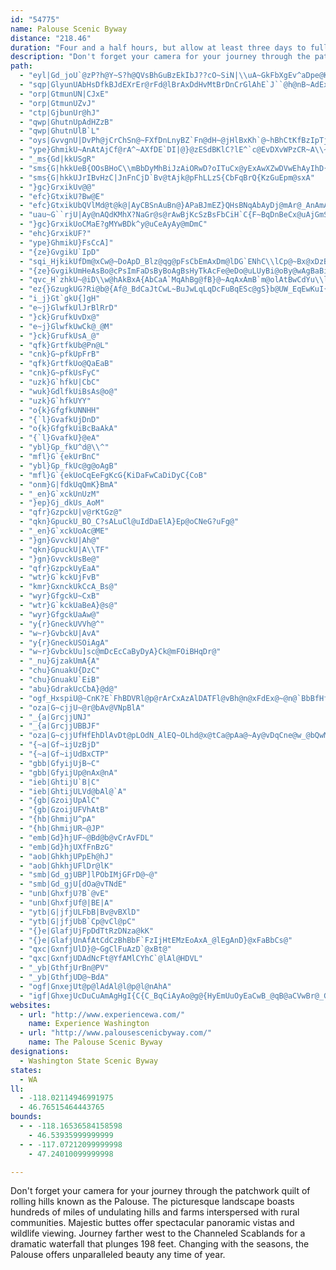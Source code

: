 ```yaml
---
id: "54775"
name: Palouse Scenic Byway
distance: "218.46"
duration: "Four and a half hours, but allow at least three days to fully experience the byway. "
description: "Don't forget your camera for your journey through the patchwork quilt of rolling hills known as the Palouse. The picturesque landscape boasts hundreds of miles of undulating hills and farms interspersed with rural communities. Majestic buttes offer spectacular panoramic vistas and wildlife viewing. Journey farther west to the Channeled Scablands for a dramatic waterfall that plunges 198 feet. Changing with the seasons, the Palouse offers unparalleled beauty any time of year."
path:
  - "eyl|Gd_joU`@zP?h@Y~S?h@QVsBhGuBzEkIbJ??cO~SiN|\\uA~GkFbXgEv^aDpe@K~AuApRc@dSOjF[hv@_@rUIv@gD~Z]zCId@wCpSoBfIEPSfB]nD_@fL?ThChWjF~J|OdUHXdBdEdCnJHVrQhbAzPtcADb@|Cp\\JbBChBg@fPGbAMhAkDvUg@hDQbBKdAwAbNk@fZA~@@L~Ex`@dOng@fSla@"
  - "sqp|GlyunUAbHsDfkBJdEXrEr@rFd@lBrAxDdHvMtBrDnCrGlAhE`J``@h@nB~AdExAxCbC|D`MrOjE~FlD`GhFpLzZbz@zVtp@fBfF|@|Cv@zEVfE|Av_@HtFQjFm@fGYxAwPhs@[fBo@fGO`E@dFRtGdEtkA`@l["
  - "orp|GtmunUN|CJxE"
  - "orp|GtmunUZvJ"
  - "ctp|GjbunUr@hJ"
  - "qwp|GhutnUpAdHZzB"
  - "qwp|GhutnUlB`L"
  - "oys|GvvgnU|DvPh@jCrChSn@~FXfDnLnyBZ`Fn@dH~@jHlBxKh`@~hBhCtKfBzIpTjcA"
  - "ype}GhmikU~AnAtAjCf@rA^~AXfDE`DI|@}@zESdBKlC?lE^`c@EvDXvWPzCR~A\\~Az@lC~AfDl@x@hGxGfC`DzFxIxAnCzB|CtD`GdAtAvHxHd^vUbE~CbAfAxA~BlAfCnArExAxH`L~e@lBzIjBhKfA~DnBzFfDxF|D`J`IzO`AhD|CxNfAhJXxDZ|GlCrlA\\fIjAlJfC`OzCnO`B`GhUbv@xC`JrAlChCjE~Ytd@~BjDlLfO|@nAbAlC~@~DLjAdDhq@r@hGjAbFf@xAt@fBlAxBdBzB|A~A`BjA|RnMjFfFj\\l^dCxD`BjDpAlEjAlGPrBLnBhAph@f@rH\\lCr@zDx@fDdAlD`GxOdG|Nr[bz@d@z@|AbCzBbCbA|@`DrB|ZbOjp@dYdC|BjAhBz@xBl@vBdNhu@fBpMxGfu@HfD?jGEzAcCb_@]zDQtAi@jCy@zCmR~h@mBtGuBfJs@~DuAtKmAbLi@jDo@lDmBdGwFhNkA`Fc@zDShCkBr{@MbLDxFf@dJpKhz@n@nGb@xFXvGNpIT~|ADlBR~E`Kj_AZzH?lBYdHgAbHs@hCy@|BmAdC{KnPuApCsAfEu@`DkAnI[~HDfFXxFxLj_ArGnd@`Fb`@TrCTfFHjEOjIq@dIgCvPcB`Qs@zJi@vMSxGGlK@`KHlHR`Gj@`M|@bMx@fIjAhJvMz{@vN|aAXtA~ChVx@`Jn@hJ|@xSHxSGrF[`Q_@nI}Fn|A_@fGo@fH}@hHs@xDuAlHw@dDyXlcA_CzJaHbWgCtJ_AxEu@zFSxCYzIB~Cn@fMhAzGnkAllE"
  - "_ms{Gd|kkUSgR"
  - "sms{G|hkkUeB{OOsBHoC\\mBbDyMhBiJzAiORwD?oITuCx@yExAwXZwDVwEhAyIhD{OXeAj@iAf@_Ad@i@hAy@lEcBxAoA\\Ab@k@xFiLlByIp@{BjHoOlAyAz@w@fC{A`NuDx@o@bAgB`BmEjD{MjGiOnCgF|@{CZcDB_AIoBSkBKuBRiCTu@nCeFl@yAT_ANyA?mCoAuJGmDPmBN{@t@_Cn@kCNyCKuC?iA^oNToDNeAr@eD~@mBfCaEhDuEvM{InGmDdBwAlAsB`@mAvAeGrAaDd@sBh@mH?mAsAuLcCoPI_DBgGRmPAsAa@uEy@mGe@mB]q@eBaC_LcJuBqBc@y@_@sAWgBGyBgFIqEi@mBc@oGsB}CeB_QyMu@}@yP}WmBmCs@m@_Ae@iBWm@B{BZ_NdCuKdBmBLgNe@{l@mCcGSmB@yANiAR_A^gBfAiAz@yB|CmH`NgAnA_B|@yAXcCWmZgJaAU{BKiBVwAf@_Al@uNlMsCzBiA^iBRmC[q[mKaKsCeAM_FO{@OuAk@qEsCcBq@oCm@gD?wGlBwBRkABiBEsh@uEgACoAL{@X{ExCuMpFwGbCeM~DcEv@wEf@aBj@kBpAy@hAiDlHgBjCy@z@kBjAwCz@_BH{EQeBYi@YcA}@y@sAk@{AaJuZsA}FmCuNo@eBo@_A}@y@aAk@eAUg]mAeCYmAc@sGgEgE_E}SeXoC_EcBaDqIoRw@mAuBeCgBmAwHaEoA}@u@s@}@eAiAyByAaEqLcs@_@sCOyBGmB@eBt@ye@HoMOoDi@yDwDaRSsAOsDFaDj@oMf@uUsAqQa@kMrAeKvBcJNqHq@mFQwCkE}NeC{MyCcS}FcR{DiD}F{EuJfCrIi^Oyf@dCqH|DnC"
  - "sms{G|hkkUJrIBvHzC|JnFnCjD`Bv@tAjk@pFhLLzS{CbFqBrQ{KzGuEpm@sxA"
  - "}gc}GrxikUv@@"
  - "efc}GtxikU?Bw@E"
  - "efc}GtxikUbQVlMd@t@k@|AyCBSnAuBn@}APaBJmEZ}QHsBNqAbAyDj@mAr@_AnAmAr@_@lCq@~AG\\JxFx@bCdA`H`Gh@ZnBd@~AE|Ae@lBiBn@oAd@wAf@yCT_JL_Bt@mD^eAj@sAr@eAr@o@jCmAhH_@rGIzCYpAa@hBeA|@s@dAeAxA{BrAeC~U{g@zBkDxBmBbAe@xAYnCQfDb@vNxCfBNxAAlf@mGnDmAfBkAhAkAhAaBhByD`McZh@aAvIoJvCkCn@_AvEmC~NaH|IsErBu@vLyClNyCzd@sKrE{BhR_IpgA_YxGgBvCcA`FaDrHeG~@_AvHiFxQuKrCsCdZ{g@rCqFvBaFnEaNvYydApEiO~A_ExTmc@zJoP|BgEfQgYjDqDzBkBvOmIxByAtAyAlAaBx@wArAgD~@{C|BaL~AsJJaBD}DGuC{Euo@QsD?eBDuC^aEhAeFn@eBzAsCnB{B|HkG|F}DvDiBrDyBd^_QtAk@rA_@lF_AfGm@lB_@zCeAhBaAjBqAtBoBlCsD`KuPbFeHpGkOnHwTjEg]bAsc@Lkh@Mkp@bAqI"
  - "uau~G``rjU|Ay@nAQdKMhX?NaGr@s@rAwBjKcSzBsFbCiH`C{F~BqDnBeCx@uAjGmSd@aC?uGe@iZ]iIo@kDmI_WcBgHmFi]kGe_@UkBOyBEoBN_Gr@oFZsAlA_Dx@yA|GuIxAeBtDmDjAy@pCgAtXeKvBgAlEaD~BsBbS{VbD_DxDuBfCs@dKyA|CkAdBeAlCyBlDmEhBaDxQmg@hByEhBsDrFcHzZ}]lD{CzXuTro@mg@dq@um@fHkGrBmA|B{@~A_@lBWhD?vBPrDz@bAh@hAl@~DfDvA`BpMxR|A`BjDrCvBfAbEjAfD^fF@jBVfDlAfBlAhAjAxArB~AnDrDlLh@rA~ApCnAxAzB`BrCfArCX~BAhB_@fDyA`YuUbDaCbDgBbFgBfFiAdCUpu@yDnBg@bBw@|CmCjAmBfAyBfH}Ux@eBdAeBdA{@`DsAn@OfCCdALrA^bCtAbQfNxAv@z@LbBFbB_@hAs@h@m@`@m@|@qBlEgMfBmEzB_DlAiAhCwAfB_@bCUna@kBm@uYKgH?gEZwHRs@\\]hFe@fKsBbBe@`J{A~@ErB?vB`@~Bx@vF|CbCl@r@JxCWhAa@~AeAlAmAnB_DlE{IfDaFdLmNnC{C|CcCbAg@bAYdEq@|BBrCZ|CjArCpBlFzCfCXj@GhAYhAo@|BgCt@gBb@yBh@iFh@iCn@mBt@{AhA_BrAgAlAi@xA_@bCGvZ~BbDGhCk@~As@fCkBr@q@tBaDn@yAjEoNbB{IxBiN^_BdAmCx@mAxB}ArBa@hB?|@Kn@S~@q@v@{@dDwFl@oAh@gBX}ANeBDoCEyCm@eE}@iDqBuK}AgZO{EDsBJyAv@kD|A{BdAy@~Bm@fDE~BWr@YpHiFlC_AxRsAvC?tDl@|DrAxCrBvd@dc@~RhQjGdG~A`AtAVv@CdA[l@c@~@gAbEgJxAeB~DoC`EcCjPuHbA_AlAaBrByElDcKnBgCpJcHbAo@x@Yx@Sz@EvBLlGrAbDF|Bg@rCqBrBmCpHcMxDgH|@yBlJoXx@sAx@y@bABt@LzFrCdEpAfDl@tHJ@`n@s@L}I?e@MUq@g@gHWs@g@_@mFMyAd@sAnAo@vAi@`CIvA?tALxAlGba@TfG|@hOChBi@pDcFtOoAtBcC|A}AXeLLoA\\_Bt@}@p@oAfBaHhOyAjByA~@eOfEmDxAkA~@q@x@e@x@sArD_@rBsE`k@o@xFkA|FuGfWc@tB_@zCWpIU`m@[rBy@~CkD|JyIjYgEjLsAvCyDxGmGfIgDfGi@|A_@bBi@|Dm@nGAjBYtDkBlKWrEOnHH`A^hAvHdN|@|BNx@DjAPtc@FvC^nB`@|@pEtFlAxBTlBVtHJdHC~C}@jU_Cr{@IxERfCRdArCtLdAdIvBpWrFfl@hDda@lF`j@jArFjAlDbB`D|CdEpNhOdB`CjEnM`I|Wx@xDd@dEJ~DL|hA@vAL~@h@tC|GfL|A~CnCtIvArGtBxIpFnNvCtGz@zAdMfOlBxAlNnHr@dCTpBp@hNNjAeH|K[lBE`DNpAdA~BhOpWnDrHvBfF|CfEhEtEdKxJt@~AHrBIdd@BtAd@~BbJzGx@pAvBrGpL|T`DxGhBtFjAzDVzCXxGx@dHdGvW`BtNr@lCxCbHhArEhA|BrAtEbClJrChO|EdZbCzQhDvZhAhUn@rE|BtL|BdU`@~FVlAd@d@fCEhHD\\VZr@Xn@xB`K`EpJnC`F|@zBn@rDX~B^rFd@~BfDnKt@hBr@jAr@`BxBfIPvA?zDAzE"
  - "}gc}GrxikUoCMaE?gMYwBDk^y@uCeAyAy@mDmC"
  - "ehc}GrxikUF?"
  - "ype}GhmikU}FsCcA]"
  - "{ze}GvgikU`IpD"
  - "sqi_HjkikUfDm@xCw@~DoApD_Blz@qg@pFsCbEmAxDm@lDG`ENhC\\lCp@~Bx@xDzB~_@tYzGnEhJ`HnGjEbFnCjn@tWb~@d_@vDfB`EvAvHnDfz@~\\xBr@bDj@bEjApI`AjHPpQaAbN}BdBm@hEy@dD_@|F_@fHMxYdAxFE`Nt@hC?`HV|FCfGNhEXpJXlDKdM`@pHSlCH~R?zYEz`@WjJDxEKlCHdNQfFSlLFfEYxTPxPYfj@Ild@UxDFfDKbLv@`CDnvAxU|Fd@zHRxIIpqCyOvGm@xE_AvGuBzDkBfHmE|CeCvCoCvk@yo@tQ{SrDiDpJmHlDwBvHuDrDyAri@qQzYgKpNqE|EgA~H{@tCI~pAMjLm@fJ}ArGgBjGeCrE{BbC{A~GeF~BsBbJeKvCcErDaGrCqFrBoEfE_Lbd@evA~CqHlBuCrA_B"
  - "{ze}GvgikUmHeAsBo@cPsImFaDsByBoAgBsHyTkAcFe@eDo@uLUyBi@oBy@wAgBaBiBq@_BQ_AN}EfCyOpJaDtAoD|@cDVsA?cCSmKsA"
  - "qvc_H`zhkU~@iD\\w@hAkBxA{AbCaA`MqAhBg@fB}@~AqAxAmB`m@olAtBwCdYu\\lKsKl@gAh@_B~@yGTy@rA{B|CsExAsDxAsFXsBXyDh@uNI_Eu@}L}Aq]EsFJsD^aE|@mF`Kkf@xAqJlAsMTsDEgBWkCQuD?sCNyC~@eGrAmDrAsBdAmAxAgAtAq@veAcRdA_@fBaAfHsG|AuBfKuTjAkBlB{B|@_Bd@_BXeCn@qKZsFLsDIkBe@{G@uDHeBfDgWj@oDv@yCdA{CbBcDbA{AhAqAlC{BxEgClm@wYzCkBhEyDvW_Xx@cAZo@\\sBD_A?qGT{Bl@sAxFgH|A_BrB_BvIoEhEyCnI{G|BwBpMwN"
  - "ez{}GzugkUG?Ri@b@{Af@_BdCaJtCwL~BuJwLqLqDcFuBqESc@gS}b@UW_EqEwKuI{JyMmBaAqJLm@wA_@kCg@{@qBcBWg@P}FuCsQi@uFGsHqEDwAs@{@Dg@l@{@FgB?eDlDqBr@_BEmHoEmMZgDu@cJqGmDaAwCD_OrDcDE{MaJc@?Qg@cHkFaCiBcA_@gDD_JbBeEg@gI?cD{@_EDiEdA_@Hc@rc@cFC_HC_JYmJEmJhAmC[uMuEw@YqCDqBn@qFD{@YmBaEJsXDsJQev@[sWYwEmAuEmAiB_EmDc`@_c@_@EWm@gGmH_DqFqEgJ_CmD{IkKIm@gEmDmB?UDeCvBmBfDyAnAiEb@iKdABA}BTeIjBa@Rw@`@[o@q@Sc@cGeByG_EcKC{@U?wF_My@iAwGuIqDsHgEiLSg@yNk`@uBaJcEoW{AgEu@sAm@eA{CuDiFsDqHyBcDkCcNuR_D_CiF}AkDEeSD_FwA_f@gSQcA_IuCmMwKg@{@cGgFBBoBcBeAEC[iEKiD?oAEsCGEkHKuH"
  - "i_j}Gt`gkU{]gH"
  - "e~j}GlwfkUlJrBlRrD"
  - "}ck}GrufkUvDx@"
  - "e~j}GlwfkUwCk@_@M"
  - "}ck}GrufkUsA_@"
  - "qfk}GrtfkUb@Pn@L"
  - "cnk}G~pfkUpFrB"
  - "qfk}GrtfkUo@QaEaB"
  - "cnk}G~pfkUsFyC"
  - "uzk}G`hfkU|CbC"
  - "wuk}GdlfkUiBsAs@o@"
  - "uzk}G`hfkUYY"
  - "o{k}GfgfkUNNHH"
  - "{`l}GvafkUjDnD"
  - "o{k}GfgfkUiBcBaAkA"
  - "{`l}GvafkU}@eA"
  - "ybl}Gp_fkU^d@\\^"
  - "mfl}G`{ekUrBnC"
  - "ybl}Gp_fkUc@g@oAgB"
  - "mfl}G`{ekUoCqEeFgKcG{KiDaFwCaDiDyC{CoB"
  - "onm}G|fdkUqQmK}BmA"
  - "_en}G`xckUnUzM"
  - "}ep}Gj_dkUs_AoM"
  - "qfr}GzpckU|v@rKtGz@"
  - "qkn}GpuckU_BO_C?sALuCl@uIdDaElA}Ep@oCNeG?uFg@"
  - "_en}G`xckUoAc@ME"
  - "}gn}GvvckU|Ah@"
  - "qkn}GpuckU|A\\TF"
  - "}gn}GvvckUsBe@"
  - "qfr}GzpckUyEaA"
  - "wtr}G`kckUjFvB"
  - "kmr}GxnckUkCcA_Bs@"
  - "wyr}GfgckU~CxB"
  - "wtr}G`kckUaBeA}@s@"
  - "wyr}GfgckUaAw@"
  - "y{r}GneckUVVh@^"
  - "w~r}GvbckU|AvA"
  - "y{r}GneckUSOiAgA"
  - "w~r}GvbckUu]sc@mDcEcCaByDyA}Ck@mFOiBHqDr@"
  - "_nu}GjzakUmA{A"
  - "chu}GnuakU{DzC"
  - "chu}GnuakU`EiB"
  - "abu}GdrakUcCbA}@d@"
  - "ogf_HxspiU@~CnK?E`FhBDVRl@p@rArCxAzAlDATFl@vBh@n@xFdEx@~@n@`BbBfHfB`FTb@r@dAnEnDbAdA|EtI`GzHxC~G|@rAtAd@nK~AnA^x@^`[jS~D~BlClB|A`@hEDn@\\v@fAhFnJ|@lA~CpCl@z@d@nARtAd@rG`FhU`BdSb@jD|@zEX`C`@pKBnCOvC{NreBd@|W?xDMdC[bDwAlJKxAElKDbEh@|At^|v@|BrEbGhJlDnLnQxd@fTvbAxAxIn@tL^fBzKxa@rAvDrC`GrBvFn@vCNfBOzNIfBU|CaFd\\OhBBvAPpBfB|It@dCR`@hAlAlEdDfGxDpD`BnIlBrFv@lBl@lBfAvF|DjA~@lBtBnRb[nIfMhCzEtNx]xMpYdAxDnD`V\\zAh@dBt@dBvG`LvCtDnArAhRtOnR`MfCjAhDr@~b@zDbCj@rA~@zJtJ`@r@lBhGbBpD"
  - "oza|G~cjjU~@r@bAv@VNpBlA"
  - "_{a|GrcjjUNJ"
  - "_{a|GrcjjUBBJF"
  - "oza|G~cjjUfHfEhDlAvDt@pLOdN_AlEQ~OLhd@x@tCa@pAa@~Ay@vDqCne@w_@bQwMtDgB`Fy@hCKvDP~Bf@`H`DzHfErUhLbBh@|BTtAAvBWxAg@zBsAxB_CjTq[pAaBvCeClAq@xEuAnReAfBYbBm@hCkBlAqArDuEnBmB|As@jA_@xBYlB?hRr@|DGlE}@tAg@`EyBhA}@rBoB~C_EvAmCtMeZhBeDnAgBvCaDtDsCzEsCpIyEdBw@fD_AlB[zJk@jCs@fCwApZeY~CgD~G{JjMgShAuA~A}AvCuBdCkAzEuAnBSvCIxER|Bj@xd@tPdOzFlFlD|DpDrElGzHbNhBpBxBzA`OlIfAX|ARzLYbBMjAW|BgAx@s@nAwA|AoCna@}gAbBcFnBgEnBcD|B{CjHgHll@kj@|EiFdBeC`BsCdB}Dl@iBhB{GhDgOrD}N|AsIj@aF\\uEDmD?gp@H_IHmDh@}Fp@_FfAgFbAgDjAaD|EyJx\\mm@bEaHlBeCbDoBnUsFhCy@`CyAnB}A|C{CbDmEhVgc@dGeJfQyUvCeC|As@|FmAjFy@"
  - "{~a|Gf~ijUzBjD"
  - "{~a|Gf~ijUdBxCTP"
  - "gbb|GfyijUjB~C"
  - "gbb|GfyijUp@nAx@nA"
  - "ieb|GhtijU`B|C"
  - "ieb|GhtijULVd@bAl@`A"
  - "{gb|GzoijUpAlC"
  - "{gb|GzoijUFVhAtB"
  - "{hb|GhmijU^pA"
  - "{hb|GhmijUR~@JP"
  - "emb|Gd}hjUF~@Bd@b@vCrAvFDL"
  - "emb|Gd}hjUXfFnBzG"
  - "aob|GhkhjUPpEh@hJ"
  - "aob|GhkhjUFlDr@lK"
  - "smb|Gd_gjUBP]lPObIMjGFrD@~@"
  - "smb|Gd_gjU[dOa@vTNdE"
  - "unb|GhxfjU?B`@vE"
  - "unb|GhxfjUf@|BE|A"
  - "ytb|G|jfjULFbB|Bv@vBXlD"
  - "ytb|G|jfjUbB`Cp@vCl@pC"
  - "{}e|GlafjUjFpDdTtRzDNza@kK"
  - "{}e|GlafjUnAfAtCdCzBhBbF`FzIjHtEMzEoAxA_@lEgAnD}@xFaBbCs@"
  - "qxc|GxnfjUlD}@~GgClFuAzD`@xBt@"
  - "qxc|GxnfjUDAdNcFt@YfAMlCYhC`@lAl@HDVL"
  - "_yb|GthfjUrBn@PV"
  - "_yb|GthfjUD@~BdA"
  - "ogf|GnxejUt@p@lAdAl@l@p@l@nAhA"
  - "igf|GhxejUcDuCuAmAgHgI{C{C_BqCiAyAo@g@{HyEmUuOyEaCwB_@qB@aCVwBr@_GrCwDlAcAReDDcAG}AWo@SyKaFmDkAqOgCmi@eHqGgAcFmAsGyB{GyCcDgB}FyDiLuJsIaKgG{Ia[eg@iCgDsBmBuEwCuBo@eHsAuCyAaHyE_By@e`@qFsCy@y@a@qAmAq@_AyAqCma@ahA_FmJaCmDsWm\\kAkAyQcOmGsG{GuK}DgHo@y@qC}BeBi@wCW_j@s@kF_@sGsAgXsHyAQ}CHeUrFaErAmFzCuDdD{a@`d@{DvDaB|@gA^qATsBCsKmBsGw@}ABmY`CcEj@sDdAsEfCyBrBcBfB{KzMmB`BoDhBcATgDX_BE_BUqBs@sWmN_CaAsCe@_QgAsr@qDsDe@yA_@sDmAcEmC{IyGch@_a@}DmD}B_DsBqEo@qBs@sCiXotAu@sDi@eBs@aBaEgFoRgT{BoCaBmCoAeDcA{EUkBmCgd@_@qCo@sCaBiDcBqB_GmEk@YoCm@e@_@OYm@sBaBmLYm@g@KmHv@O}ElAK"
websites:
  - url: "http://www.experiencewa.com/"
    name: Experience Washington
  - url: "http://www.palousescenicbyway.com/"
    name: The Palouse Scenic Byway
designations:
  - Washington State Scenic Byway
states:
  - WA
ll:
  - -118.02114946991975
  - 46.76515464443765
bounds:
  - - -118.16536584158598
    - 46.53935999999999
  - - -117.07212099999998
    - 47.24010099999998

---
```


Don't forget your camera for your journey through the patchwork quilt of rolling hills known as the Palouse. The picturesque landscape boasts hundreds of miles of undulating hills and farms interspersed with rural communities. Majestic buttes offer spectacular panoramic vistas and wildlife viewing. Journey farther west to the Channeled Scablands for a dramatic waterfall that plunges 198 feet. Changing with the seasons, the Palouse offers unparalleled beauty any time of year.
